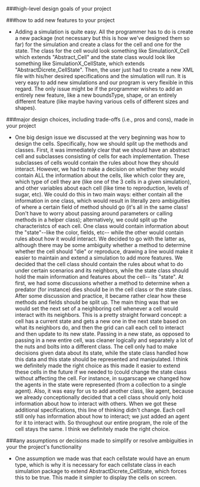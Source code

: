 ###high-level design goals of your project


###how to add new features to your project
* Adding a simulation is quite easy. All the programmer has to do is create a new package (not necessary but this is how we've designed them so far) for the simulation and create a class for the cell and one for the state. The class for the cell would look something like SimulationX_Cell which extends "Abstract_Cell" and the state class would look like something like SimulationX_CellState, which extends "AbstractDicrete_CellState". Then, the user just had to create a new XML file with his/her desired specifications and the simulation will run. It is very easy to add new simulations and our program is very flexible in this regard. The only issue might be if the programmer wishes to add an entirely new feature, like a new boundsType, shape, or an entirely different feature (like maybe having various cells of different sizes and shapes).

###major design choices, including trade-offs (i.e., pros and cons), made in your project
* One big design issue we discussed at the very beginning was how to design the cells. Specifically, how we should split up the methods and classes. First, it was immediately clear that we should have an abstract cell and subclasses consisting of cells for each implementation. These subclasses of cells would contain the rules about how they should interact. However, we had to make a decision on whether they would contain ALL the information about the cells, like which color they are, which type of cell they are (like one of the 3 cells in a given simulation), and other variables about each cell (like time to reproduction, levels of sugar, etc). We could do this in two main ways: either contain all the information in one class, which would result in literally zero ambiguities of where a certain field of method should go (it's all in the same class! Don't have to worry about passing around parameters or calling methods in a helper class); alternatively, we could split up the characteristcs of each cell. One class would contain information about the "state"--like the color, fields, etc-- while the other would contain rules about how it would interact. We decided to go with the latter as, although there may be some ambiguity whether a method to determine whether the cell should "die" or reproduce, drawing a line would make it easier to maintain and extend a simulation to add more features. We decided that the cell class should contain the rules about what to do under certain scenarios and its neighbors, while the state class should hold the main information and features about the cell-- its "state". At first, we had some discussions whether a method to determine when a predator (for instance) dies should be in the cell class or the state class. After some discussion and practice, it became rather clear how these methods and fields should be split up. The main thing was that we would set the next set of a neighboring cell whenever a cell would interact with its neighbors. This is a pretty straight forward concept: a cell has a current state and gets a new one in the next state based on what its neighbors do, and then the grid can call each cell to interact and then update to its new state. Passing in a new state, as opposed to passing in a new entire cell, was cleaner logically and separately a lot of the nuts and bolts into a different class. The cell only had to make decisions given data about its state, while the state class handled how this data and this state should be represented and manipulated. I think we definitely made the right choice as this made it easier to extend these cells in the future if we needed to (could change the state class without affecting the cell. For instance, in sugarscape we changed how the agents in the state were represented (from a collection to a single agent). Also, it was easy for us to add another class, like agent, because we already conceptionally decided that a cell class should only hold information about how to interact with others. When we got these additional specifications, this line of thinking didn't change. Each cell still only has information about how to interact; we just added an agent for it to interact with. So throughout our entire program, the role of the cell stays the same. I think we definitely made the right choice.

###any assumptions or decisions made to simplify or resolve ambiguities in your the project's functionality
* One assumption we made was that each cellstate would have an enum type, which is why it is necessary for each cellstate class in each simulation package to extend AbstractDicrete_CellState, which forces this to be true. This made it simpler to display the cells on screen.